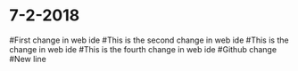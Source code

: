 # 7-2-2018
#First change in web ide
#This is the second change in web ide
#This is the change in web ide
#This is the fourth change in web ide
#Github change
#New line
